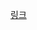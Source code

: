 [링크](https://heethehope.tistory.com/entry/Gof%EC%9D%98-%EB%94%94%EC%9E%90%EC%9D%B8%ED%8C%A8%ED%84%B4-%EB%B9%8C%EB%8D%94-%ED%8C%A8%ED%84%B4)
